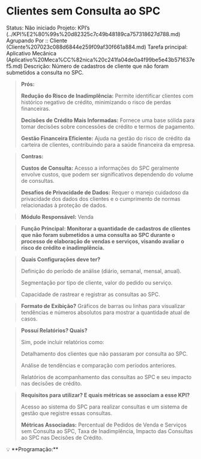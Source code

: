 # Clientes sem Consulta ao SPC

Status: Não iniciado
Projeto: KPI’s (../KPI%E2%80%99s%20d82325c7c49b48189ca757318627d788.md)
Agrupando Por :: Cliente (Cliente%207023c088d6844e259f09af30f661a884.md)
Tarefa principal: Aplicativo Mecânica (Aplicativo%20Meca%CC%82nica%20c241fa04de0a4f99be5e43b571637ef5.md)
Descrição: Número de cadastros de cliente que não foram submetidos a consulta no SPC.

> **Prós:**
> 
> 
> **Redução do Risco de Inadimplência:** Permite identificar clientes com histórico negativo de crédito, minimizando o risco de perdas financeiras.
> 
> **Decisões de Crédito Mais Informadas:** Fornece uma base sólida para tomar decisões sobre concessões de crédito e termos de pagamento.
> 
> **Gestão Financeira Eficiente:** Ajuda na gestão do risco de crédito da carteira de clientes, contribuindo para a saúde financeira da empresa.
> 

> **Contras:**
> 
> 
> **Custos de Consulta:** Acesso a informações do SPC geralmente envolve custos, que podem ser significativos dependendo do volume de consultas.
> 
> **Desafios de Privacidade de Dados:** Requer o manejo cuidadoso da privacidade dos dados dos clientes e o cumprimento de normas relacionadas à proteção de dados.
> 

> **Módulo Responsável:**
Venda
> 

> **Função Principal:
Monitorar a quantidade de cadastros de clientes que não foram submetidos a uma consulta ao SPC durante o processo de elaboração de vendas e serviços, visando avaliar o risco de crédito e inadimplência.**
> 

> **Quais Configurações deve ter?**
> 
> 
> Definição do período de análise (diário, semanal, mensal, anual).
> 
> Segmentação por tipo de cliente, valor do pedido ou serviço.
> 
> Capacidade de rastrear e registrar as consultas ao SPC.
> 

> **Formato de Exibição?**
Gráficos de barras ou linhas para visualizar tendências e números absolutos para mostrar a quantidade atual de casos.
> 

> **Possuí Relatórios? Quais?**
> 
> 
> Sim, pode incluir relatórios como:
> 
> Detalhamento dos clientes que não passaram por consulta ao SPC.
> 
> Análise de tendências e comparação com períodos anteriores.
> 
> Relatórios de acompanhamento das consultas ao SPC e seu impacto nas decisões de crédito.
> 

> **Requisitos para utilizar? E quais métricas se associam a esse KPI?**
> 
> 
> Acesso ao sistema do SPC para realizar consultas e um sistema de gestão que registre essas consultas.
> 
> **Métricas Associadas:** 
> Percentual de Pedidos de Venda e Serviços sem Consulta ao SPC, Taxa de Inadimplência, Impacto das Consultas ao SPC nas Decisões de Crédito.
> 

<aside>
💡 **Programação:**

</aside>
